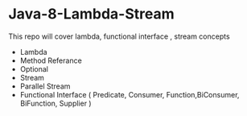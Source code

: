 # Java-8-Lambda-Stream

This repo will cover lambda, functional interface , stream concepts

- Lambda
- Method Referance 
- Optional
- Stream
- Parallel Stream
- Functional Interface  ( Predicate, Consumer, Function,BiConsumer, BiFunction, Supplier )
